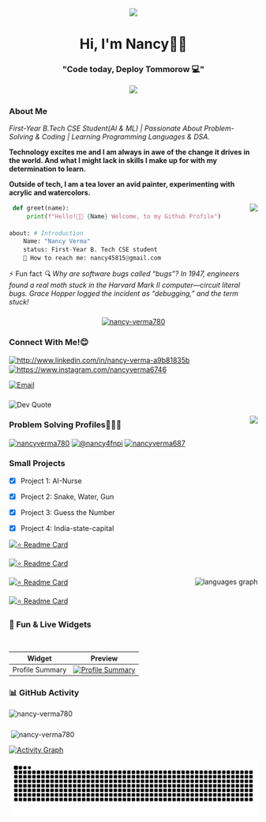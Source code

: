 <div align="center">
<img align="center" height="400" src="https://cdn.dribbble.com/users/1059583/screenshots/4171367/coding-freak.gif" />
<h1 align="center">Hi, I'm Nancy👋🏻</h1>
<h3 align="center">"Code today, Deploy Tommorow 💻"</h3> 
</div>
<p align="center">
  <img src="https://skillicons.dev/icons?i=go,py,tailwind,html,css,js,react,java,git,c&titles=true" />
</p>




###



<h3>About Me</h3>

*First-Year B.Tech CSE Student(AI & ML) | Passionate About Problem-Solving & Coding | Learning Programming Languages & DSA.*

**Technology excites me and I am always in awe of the change it drives in the world. And what I might lack in skills I make up for with my determination to learn.**

**Outside of tech, I am a tea lover an avid painter, experimenting with acrylic and watercolors.**




<img align="right" height="100" src="https://cdn2.iconfinder.com/data/icons/luchesa-part-3/128/Programming-1024.png" />





 




```python
 def greet(name):
     print(f"Hello!👋🏻 {Name} Welcome, to my Github Profile")

about: # Introduction
    Name: "Nancy Verma"
    status: First-Year B. Tech CSE student
    📩 How to reach me: nancy45815@gmail.com
```

⚡ Fun fact *🔍 Why are software bugs called “bugs”? In 1947, engineers found a real moth stuck in the Harvard Mark II computer—circuit literal bugs. Grace Hopper logged the incident as “debugging,” and the term stuck!*
    
###

<div>
<p align="center">
  <a href="https://github.com/ryo-ma/github-profile-trophy"><img src="https://github-profile-trophy.vercel.app/?username=nancy-verma780&theme=dracula&column=-1&row=1&margin-w=8&margin-h=8&no-bg=false&no-frame=false&order=4" alt="nancy-verma780" /></a> 
</p>
</div>



###
<h3 align="left">Connect With Me!😊</h3>
<p align="left">
<a href="https://linkedin.com/in/http://www.linkedin.com/in/nancy-verma-a9b81835b" target="blank"><img align="center" src="https://raw.githubusercontent.com/rahuldkjain/github-profile-readme-generator/master/src/images/icons/Social/linked-in-alt.svg" alt="http://www.linkedin.com/in/nancy-verma-a9b81835b" height="30" width="40" /></a>
<a href="https://instagram.com/https://www.instagram.com/nancyverma6746" target="blank"><img align="center" src="https://raw.githubusercontent.com/rahuldkjain/github-profile-readme-generator/master/src/images/icons/Social/instagram.svg" alt="https://www.instagram.com/nancyverma6746" height="30" width="40" /></a>

</p>

[![Email](https://img.shields.io/static/v1?message=Gmail&logo=gmail&color=D14836&logoColor=white&style=for-the-badge)](mailto:nancy45815@gmail.com)





###

<!--STARTS_HERE_QUOTE_README-->
![Dev Quote](https://quotes-github-readme.vercel.app/api?type=horizontal&theme=radical)
<!--ENDS_HERE_QUOTE_README-->


<img align="right" height="300" src="https://as1.ftcdn.net/v2/jpg/06/10/94/36/1000_F_610943692_fB6LgF00MxHlxta8VlRq1qskoFdySIT4.jpg" />

<h3 align="left">Problem Solving Profiles👩🏻‍💻</h3>
<p align="left">
<a href="https://www.leetcode.com/nancyverma780" target="blank"><img align="center" src="https://raw.githubusercontent.com/rahuldkjain/github-profile-readme-generator/master/src/images/icons/Social/leet-code.svg" alt="nancyverma780" height="30" width="40" /></a>
<a href="https://auth.geeksforgeeks.org/user/@nancy4fnpi" target="blank"><img align="center" src="https://raw.githubusercontent.com/rahuldkjain/github-profile-readme-generator/master/src/images/icons/Social/geeks-for-geeks.svg" alt="@nancy4fnpi" height="30" width="40" /></a>
<a href="https://kaggle.com/nancyverma687" target="blank"><img align="center" src="https://raw.githubusercontent.com/rahuldkjain/github-profile-readme-generator/master/src/images/icons/Social/kaggle.svg" alt="nancyverma687" height="30" width="40" /></a>

### Small Projects
- [x] Project 1: AI-Nurse
- [x] Project 2: Snake, Water, Gun
- [x] Project 3: Guess the Number
- [x] Project 4: India-state-capital


[![⭐ Readme Card](https://github-readme-stats.vercel.app/api/pin/?username=nancy-verma780&repo=AI-Nurse)](https://github.com/nancy-verma780/AI-Nurse)

[![⭐ Readme Card](https://github-readme-stats.vercel.app/api/pin/?username=nancy-verma780&repo=Hydro_Viper_Blitz_Fun-)](https://github.com/nancy-verma780/Hydro_Viper_Blitz_Fun-)

[![⭐ Readme Card](https://github-readme-stats.vercel.app/api/pin/?username=nancy-verma780&repo=Guess_Fi_Fun-)](https://github.com/nancy-verma780/Guess_Fi_Fun-)<img align="right" src="https://github-readme-stats.vercel.app/api/top-langs?username=nancy-verma780&locale=en&hide_title=false&layout=compact&card_width=320&langs_count=5&theme=dracula&hide_border=false" height="150" alt="languages graph"  />

[![⭐ Readme Card](https://github-readme-stats.vercel.app/api/pin/?username=nancy-verma780&repo=India-State-capital)](https://github.com/nancy-verma780/India-State-capital)



### 🌟 Fun & Live Widgets

| Widget | Preview |
|--------|---------|
| Profile Summary | [![Profile Summary](https://github-profile-summary-cards.vercel.app/api/cards/profile-details?username=nancy-verma780&theme=solarized_dark)](https://github.com/nancy-verma780) |





### 📊 GitHub Activity


<p><img align="center" src="https://github-readme-streak-stats.herokuapp.com/?user=nancy-verma780&" alt="nancy-verma780" /></p>



###

<div align="left">
  <p>&nbsp;<img align="center" src="https://github-readme-stats.vercel.app/api?username=nancy-verma780&show_icons=true&locale=en" alt="nancy-verma780" /></p> 
  
</div>
</p>

[![Activity Graph](https://github-readme-activity-graph.vercel.app/graph?username=nancy-verma780&theme=github)](https://github.com/ashutosh00710/github-readme-activity-graph)



<picture>
  <source media="(prefers-color-scheme: dark)" srcset="https://raw.githubusercontent.com/nancy-verma780/nancy-verma780/output/github-snake-dark.svg">
  <source media="(prefers-color-scheme: light)" srcset="https://raw.githubusercontent.com/nancy-verma780/nancy-verma780/output/github-snake.svg">
  <img alt="Snake animation" src="https://raw.githubusercontent.com/nancy-verma780/nancy-verma780/output/github-snake.svg" />
</picture>



  








###



















































<!--
**nancy-verma780/nancy-verma780** is a ✨ _special_ ✨ repository because its `README.md` (this file) appears on your GitHub profile.

Here are some ideas to get you started:

- 🔭 I’m currently working on ...
- 🌱 I’m currently learning ...
- 👯 I’m looking to collaborate on ...
- 🤔 I’m looking for help with ...
- 💬 Ask me about ...
- 📫 How to reach me: ...
- 😄 Pronouns: ...
- ⚡ Fun fact: ...
-->
